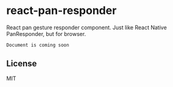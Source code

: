 # react-pan-responder

React pan gesture responder component. Just like React Native PanResponder, but for browser.

    Document is coming soon

## License

MIT
